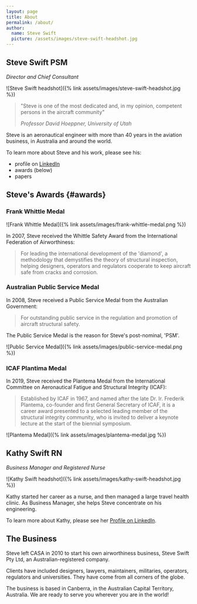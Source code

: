 ```yaml
---
layout: page
title: About
permalink: /about/
author:
  name: Steve Swift
  picture: /assets/images/steve-swift-headshot.jpg
---
```


## Steve Swift PSM

_Director and Chief Consultant_

![Steve Swift headshot]({% link assets/images/steve-swift-headshot.jpg %})

> "Steve is one of the most dedicated and, in my opinion, competent persons in
> the aircraft community"
>
> _Professor David Hoeppner, University of Utah_

Steve is an aeronautical engineer with more than 40 years in the aviation
business, in Australia and around the world.

To learn more about Steve and his work, please see his:

- profile on [LinkedIn](http://linkedin.com/in/steve-swift-41ab5a42)
- awards (below)
- papers

## Steve's Awards {#awards}

### Frank Whittle Medal

![Frank Whittle Medal]({% link assets/images/frank-whittle-medal.png %})

In 2007, Steve received the Whittle Safety Award from the International
Federation of Airworthiness:

> For leading the international development of the 'diamond', a methodology that
> demystifies the theory of structural inspection, helping designers, operators
> and regulators cooperate to keep aircraft safe from cracks and corrosion.

### Australian Public Service Medal

In 2008, Steve received a Public Service Medal from the Australian Government:

> For outstanding public service in the regulation and promotion of aircraft
> structural safety.

The Public Service Medal is the reason for Steve's post-nominal, 'PSM'.

![Public Service Medal]({% link assets/images/public-service-medal.png %})

### ICAF Plantima Medal

In 2019, Steve received the Plantema Medal from the International Committee on
Aeronautical Fatigue and Structural Integrity (ICAF):

> Established by ICAF in 1967, and named after the late Dr. Ir. Frederik
> Plantema, co-founder and first General Secretary of ICAF, it is a career award
> presented to a selected leading member of the structural integrity community,
> who is invited to deliver a keynote lecture at the start of the biennial
> symposium.

![Plantema Medal]({% link assets/images/plantema-medal.jpg %})

## Kathy Swift RN

_Business Manager and Registered Nurse_

![Kathy Swift headshot]({% link assets/images/kathy-swift-headshot.jpg %})

Kathy started her career as a nurse, and then managed a large travel health
clinic. As Business Manager, she helps Steve concentrate on his engineering.

To learn more about Kathy, please see her [Profile on
LinkedIn](https://www.linkedin.com/in/kathryn-swift-038027aa).

## The Business

Steve left CASA in 2010 to start his own airworthiness business, Steve Swift Pty
Ltd, an Australian-registered company.

Clients have included designers, lawyers, maintainers, militaries, operators,
regulators and universities. They have come from all corners of the globe.

The business is based in Canberra, in the Australian Capital Territory,
Australia. We are ready to serve you wherever you are in the world!
